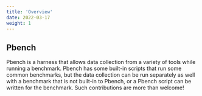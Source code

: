 ```yaml
---
title: 'Overview'
date: 2022-03-17
weight: 1
---
```


## Pbench

Pbench is a harness that allows data collection from a variety of tools while running a benchmark. Pbench has some built-in scripts that run some common benchmarks, but the data collection can be run separately as well with a benchmark that is not built-in to Pbench, or a Pbench script can be written for the benchmark. Such contributions are more than welcome! 
